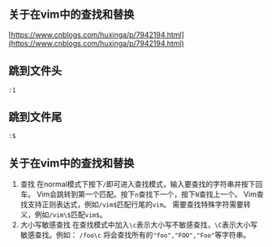 ## 关于在vim中的查找和替换
[https://www.cnblogs.com/huxinga/p/7942194.html](https://www.cnblogs.com/huxinga/p/7942194.html)
## 跳到文件头
```shell script
:1
```
## 跳到文件尾
```shell script
:$
```
## 关于在vim中的查找和替换
1. 查找
    在normal模式下按下`/`即可进入查找模式，输入要查找的字符串并按下回车。 Vim会跳转到第一个匹配。按下`n`查找下一个，按下`N`查找上一个。
    Vim查找支持正则表达式，例如`/vim$`匹配行尾的`vim`。 需要查找特殊字符需要转义，例如`/vim\$`匹配`vim$`。
2. 大小写敏感查找
    在查找模式中加入`\c`表示大小写不敏感查找，`\C`表示大小写敏感查找。例如：
    `/foo\c`
    将会查找所有的`"foo","FOO","Foo"`等字符串。
